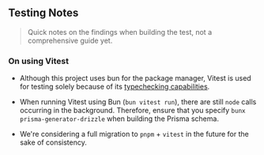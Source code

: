 ## Testing Notes

> Quick notes on the findings when building the test, not a comprehensive guide yet.

### On using Vitest

- Although this project uses bun for the package manager, Vitest is used for testing solely because of its [typechecking capabilities](https://vitest.dev/guide/testing-types).

- When running Vitest using Bun (`bun vitest run`), there are still `node` calls occurring in the background. Therefore, ensure that you specify `bunx prisma-generator-drizzle` when building the Prisma schema.

- We're considering a full migration to `pnpm` + `vitest` in the future for the sake of consistency.